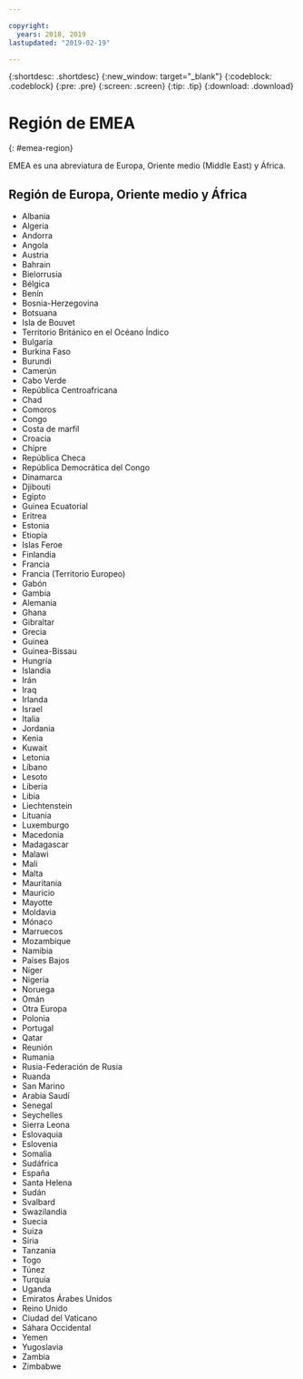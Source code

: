 ```yaml
---

copyright:
  years: 2018, 2019
lastupdated: "2019-02-19"

---
```


{:shortdesc: .shortdesc}
{:new_window: target="_blank"}
{:codeblock: .codeblock}
{:pre: .pre}
{:screen: .screen}
{:tip: .tip}
{:download: .download}

# Región de EMEA
{: #emea-region}

EMEA es una abreviatura de Europa, Oriente medio (Middle East) y África.

## Región de Europa, Oriente medio y África
  * Albania
  * Algeria
  * Andorra
  * Angola
  * Austria
  * Bahrain
  * Bielorrusia
  * Bélgica
  * Benín
  * Bosnia-Herzegovina
  * Botsuana
  * Isla de Bouvet
  * Territorio Británico en el Océano Índico
  * Bulgaria
  * Burkina Faso
  * Burundi
  * Camerún
  * Cabo Verde
  * República Centroafricana
  * Chad
  * Comoros
  * Congo
  * Costa de marfil
  * Croacia
  * Chipre
  * República Checa
  * República Democrática del Congo
  * Dinamarca
  * Djibouti
  * Egipto
  * Guinea Ecuatorial
  * Eritrea
  * Estonia
  * Etiopía
  * Islas Feroe
  * Finlandia
  * Francia
  * Francia (Territorio Europeo)
  * Gabón
  * Gambia
  * Alemania
  * Ghana
  * Gibraltar
  * Grecia
  * Guinea
  * Guinea-Bissau
  * Hungría
  * Islandia
  * Irán
  * Iraq
  * Irlanda
  * Israel
  * Italia
  * Jordania
  * Kenia
  * Kuwait
  * Letonia
  * Líbano
  * Lesoto
  * Liberia
  * Libia
  * Liechtenstein
  * Lituania
  * Luxemburgo
  * Macedonia
  * Madagascar
  * Malawi
  * Mali
  * Malta
  * Mauritania
  * Mauricio
  * Mayotte
  * Moldavia
  * Mónaco
  * Marruecos
  * Mozambique
  * Namibia
  * Países Bajos
  * Níger
  * Nigeria
  * Noruega
  * Omán
  * Otra Europa
  * Polonia
  * Portugal
  * Qatar
  * Reunión
  * Rumania
  * Rusia-Federación de Rusia
  * Ruanda
  * San Marino
  * Arabia Saudí
  * Senegal
  * Seychelles
  * Sierra Leona
  * Eslovaquia
  * Eslovenia
  * Somalia
  * Sudáfrica
  * España
  * Santa Helena
  * Sudán
  * Svalbard
  * Swazilandia
  * Suecia
  * Suiza
  * Siria
  * Tanzania
  * Togo
  * Túnez
  * Turquía
  * Uganda
  * Emiratos Árabes Unidos
  * Reino Unido
  * Ciudad del Vaticano
  * Sáhara Occidental
  * Yemen
  * Yugoslavia
  * Zambia
  * Zimbabwe
